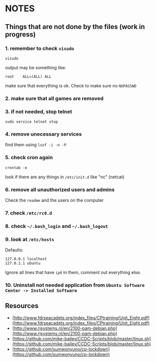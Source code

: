 # NOTES
## Things that are not done by the files (work in progress)

### 1. remember to check `visudo`
```shell
visudo
```
output may be something like:
```shell
root    ALL=(ALL) ALL
```
make sure that everything is ok. Check to make sure no `NOPASSWD`

### 2. make sure that all games are removed

### 3. if not needed, stop telnet
```shell
sudo service telnet stop
```

### 4. remove unecessary services
find them using `lsof -i -n -P`

### 5. check cron again
```shell
crontab -e
```
look if there are any things in `/etc/init.d` like "nc" (netcat)

### 6. remove all unauthorized users and admins
Check the `readme` and the users on the computer

### 7. check `/etc/rc0.d`

### 8. check `~/.bash_login` and `~/.bash_logout`

### 9. look at `/etc/hosts`
Defaults: 
```
127.0.0.1 localhost
127.0.1.1 ubuntu
```

Ignore all lines that have `ip6` in them, comment out everything else.

### 10. Uninstall not needed application from `Ubuntu Software Center -> Installed Software`

## Resources
+ [http://www.fdrseacadets.org/index_files/CPtraining/Unit_Eight.pdf](http://www.fdrseacadets.org/index_files/CPtraining/Unit_Eight.pdf)
+ [http://www.rjsystems.nl/en/2100-pam-debian.php](http://www.rjsystems.nl/en/2100-pam-debian.php)
+ [https://github.com/mike-bailey/CCDC-Scripts/blob/master/linux.sh](https://github.com/mike-bailey/CCDC-Scripts/blob/master/linux.sh)
+ [https://github.com/sumwonyuno/cp-lockdown](https://github.com/sumwonyuno/cp-lockdown)
